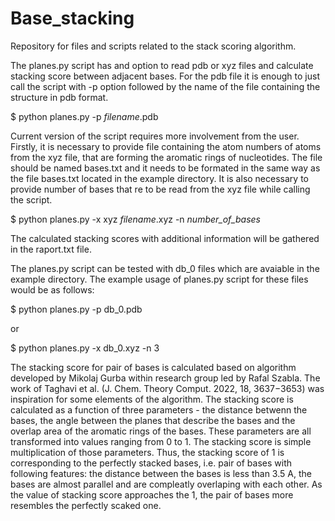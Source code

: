 # Base_stacking
Repository for files and scripts related to the stack scoring algorithm.

The planes.py script has and option to read pdb or xyz files and calculate stacking score between adjacent bases.
For the pdb file it is enough to just call the script with -p option followed by the name of the file containing the structure in pdb format.

$ python planes.py -p _filename_.pdb

Current version of the script requires more involvement from the user. 
Firstly, it is necessary to provide file containing the atom numbers of atoms from the xyz file, that are forming the aromatic rings of nucleotides. The file should be named bases.txt and it needs to be formated in the same way as the file bases.txt located in the example directory.
It is also necessary to provide number of bases that re to be read from the xyz file while calling the script.

$ python planes.py -x xyz _filename_.xyz -n _number_of_bases_

The calculated stacking scores with additional information will be gathered in the raport.txt file. 

The planes.py script can be tested with db_0 files which are avaiable in the example directory. The example usage of planes.py script for these files would be as follows:

$ python planes.py -p db_0.pdb 

or 

$ python planes.py -x db_0.xyz -n 3

The stacking score for pair of bases is calculated based on algorithm developed by Mikolaj Gurba within research group led by Rafal Szabla. 
The work of Taghavi et al. (J. Chem. Theory Comput. 2022, 18, 3637−3653) was inspiration for some elements of the algorithm.
The stacking score is calculated as a function of three parameters - the distance betwenn the bases, the angle between the planes that describe the bases and the overlap area of the aromatic rings of the bases. 
These parameters are all transformed into values ranging from 0 to 1. 
The stacking score is simple multiplication of those parameters. 
Thus, the stacking score of 1 is corresponding to the perfectly stacked bases, i.e. pair of bases with following features: the distance between the bases is less than 3.5 A, the bases are almost parallel and are compleatly overlaping with each other.
As the value of stacking score approaches the 1, the pair of bases more resembles the perfectly scaked one.
